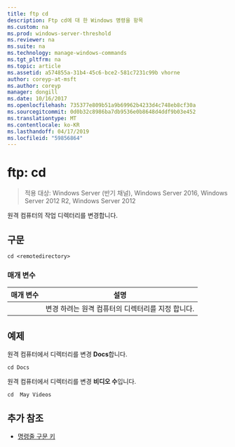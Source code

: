 ```yaml
---
title: ftp cd
description: Ftp cd에 대 한 Windows 명령을 항목
ms.custom: na
ms.prod: windows-server-threshold
ms.reviewer: na
ms.suite: na
ms.technology: manage-windows-commands
ms.tgt_pltfrm: na
ms.topic: article
ms.assetid: a574855a-31b4-45c6-bce2-581c7231c99b vhorne
author: coreyp-at-msft
ms.author: coreyp
manager: dongill
ms.date: 10/16/2017
ms.openlocfilehash: 735377e809b51a9b69962b4233d4c748eb8cf30a
ms.sourcegitcommit: 0d0b32c8986ba7db9536e0b8648d4ddf9b03e452
ms.translationtype: MT
ms.contentlocale: ko-KR
ms.lasthandoff: 04/17/2019
ms.locfileid: "59856864"
---
```

# <a name="ftp-cd"></a>ftp: cd

>적용 대상: Windows Server (반기 채널), Windows Server 2016, Windows Server 2012 R2, Windows Server 2012

원격 컴퓨터의 작업 디렉터리를 변경합니다.   
## <a name="syntax"></a>구문  
```  
cd <remotedirectory>  
```  
### <a name="parameters"></a>매개 변수  
|매개 변수|설명|  
|-------|--------|  
|<remotedirectory>|변경 하려는 원격 컴퓨터의 디렉터리를 지정 합니다.|  
## <a name="BKMK_Examples"></a>예제  
원격 컴퓨터에서 디렉터리를 변경 **Docs**합니다.  
```  
cd Docs  
```  
원격 컴퓨터에서 디렉터리를 변경 **비디오 수**입니다.  
```  
cd  May Videos  
```  
## <a name="additional-references"></a>추가 참조  
-   [명령줄 구문 키](command-line-syntax-key.md)  
